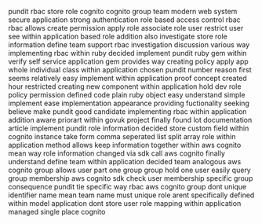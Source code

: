 pundit rbac store role cognito cognito group team modern web system secure application strong authentication role based access control rbac rbac allows create permission apply role associate role user restrict user see within application based role addition also investigate store role information define team support rbac investigation discussion various way implementing rbac within ruby decided implement pundit ruby gem within verify self service application gem provides way creating policy apply app whole individual class within application chosen pundit number reason first seems relatively easy implement within application proof concept created hour restricted creating new component within application hold dev role policy permission defined code plain ruby object easy understand simple implement ease implementation appearance providing fuctionality seeking believe make pundit good candidate implementing rbac within application addition aware priorart within govuk project finally found lot documentation article implement pundit role information decided store custom field within cognito instance take form comma seperated list split array role within application method allows keep information together within aws cognito mean way role information changed via sdk call aws cognito finally understand define team within application decided team analogous aws cognito group allows user part one group group hold one user easily query group membership aws cognito sdk check user membership specific group consequence pundit tie specific way rbac aws cognito group dont unique identifier name mean team name must unique role arent specifically defined within model application dont store user role mapping within application managed single place cognito